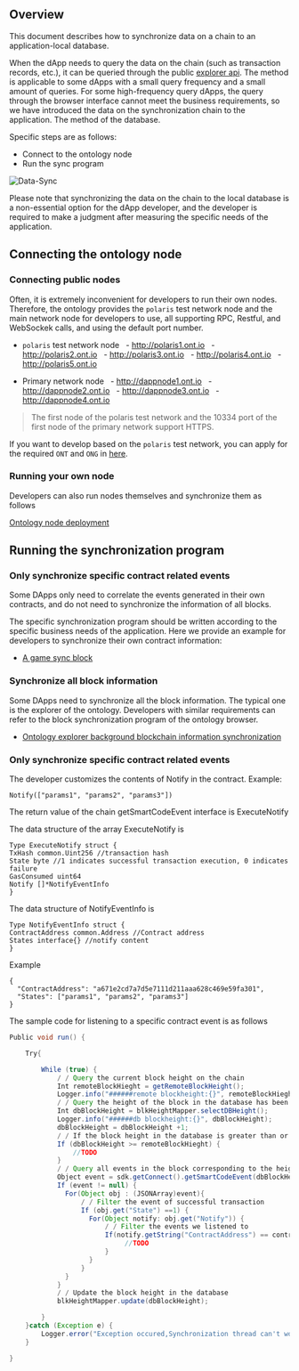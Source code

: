 ## Overview

This document describes how to synchronize data on a chain to an application-local database.

When the dApp needs to query the data on the chain (such as transaction records, etc.), it can be queried through the public [explorer api](https://dev-docs.ont.io/#/docs-en/explorer/overview). The method is applicable to some dApps with a small query frequency and a small amount of queries. For some high-frequency query dApps, the query through the browser interface cannot meet the business requirements, so we have introduced the data on the synchronization chain to the application. The method of the database.

Specific steps are as follows:
- Connect to the ontology node
- Run the sync program

![Data-Sync](https://raw.githubusercontent.com/ontio/documentation/master/dev-website-docs/assets/integration/Sync.png)

Please note that synchronizing the data on the chain to the local database is a non-essential option for the dApp developer, and the developer is required to make a judgment after measuring the specific needs of the application.

## Connecting the ontology node

### Connecting public nodes
Often, it is extremely inconvenient for developers to run their own nodes. Therefore, the ontology provides the `polaris` test network node and the main network node for developers to use, all supporting RPC, Restful, and WebSockek calls, and using the default port number.

- `polaris` test network node
  - http://polaris1.ont.io
  - http://polaris2.ont.io
  - http://polaris3.ont.io
  - http://polaris4.ont.io
  - http://polaris5.ont.io

- Primary network node
  - http://dappnode1.ont.io
  - http://dappnode2.ont.io
  - http://dappnode3.ont.io
  - http://dappnode4.ont.io

> The first node of the polaris test network and the 10334 port of the first node of the primary network support HTTPS.

If you want to develop based on the `polaris` test network, you can apply for the required `ONT` and `ONG` in [here](https://developer.ont.io/applyOng).

### Running your own node

Developers can also run nodes themselves and synchronize them as follows

[Ontology node deployment](https://dev-docs.ont.io/#/docs-en/OntologyCli/02-running-node)

## Running the synchronization program

### Only synchronize specific contract related events

Some DApps only need to correlate the events generated in their own contracts, and do not need to synchronize the information of all blocks.

The specific synchronization program should be written according to the specific business needs of the application. Here we provide an example for developers to synchronize their own contract information:
- [A game sync block](https://github.com/lucas7788/ontologyplayer/blob/master/src/main/java/com/github/ontio/thread/BlockSyncThread.java)

### Synchronize all block information

Some DApps need to synchronize all the block information. The typical one is the explorer of the ontology. Developers with similar requirements can refer to the block synchronization program of the ontology browser.

- [Ontology explorer background blockchain information synchronization](https://github.com/ontio/ontology-explorer/tree/master/back-end-projects/OntSynHandler)

### Only synchronize specific contract related events

The developer customizes the contents of Notify in the contract.
Example:
```
Notify(["params1", "params2", "params3"])
```

The return value of the chain getSmartCodeEvent interface is ExecuteNotify

The data structure of the array ExecuteNotify is
```
Type ExecuteNotify struct {
TxHash common.Uint256 //transaction hash
State byte //1 indicates successful transaction execution, 0 indicates failure
GasConsumed uint64
Notify []*NotifyEventInfo
}
```
The data structure of NotifyEventInfo is

```
Type NotifyEventInfo struct {
ContractAddress common.Address //Contract address
States interface{} //notify content
}
```

Example
```
{
  "ContractAddress": "a671e2cd7a7d5e7111d211aaa628c469e59fa301",
  "States": ["params1", "params2", "params3"]
}
```

The sample code for listening to a specific contract event is as follows
```java
Public void run() {

    Try{

        While (true) {
            / / Query the current block height on the chain
            Int remoteBlockHieght = getRemoteBlockHeight();
            Logger.info("######remote blockheight:{}", remoteBlockHieght);
            / / Query the height of the block in the database has been synchronized
            Int dbBlockHeight = blkHeightMapper.selectDBHeight();
            Logger.info("######db blockheight:{}", dbBlockHeight);
            dbBlockHeight = dbBlockHeight +1;
            / / If the block height in the database is greater than or equal to the latest block height on the chain, wait for the next block to resynchronize
            If (dbBlockHeight >= remoteBlockHieght) {
                //TODO
            }
            / / Query all events in the block corresponding to the height according to the block height, event is a JSONArray object, the data type of each element is ExecuteNotify
            Object event = sdk.getConnect().getSmartCodeEvent(dbBlockHeight);
            If (event != null) {
              For(Object obj : (JSONArray)event){
                  / / Filter the event of successful transaction
                  If (obj.get("State") ==1) {
                    For(Object notify: obj.get("Notify")) {
                        / / Filter the events we listened to
                        If(notify.getString("ContractAddress") == contractAddress) {
                             //TODO
                        }
                    }
                  }
              }
            }
            / / Update the block height in the database
            blkHeightMapper.update(dbBlockHeight);

        }
    }catch (Exception e) {
        Logger.error("Exception occured,Synchronization thread can't work,error ...", e);
    }

}
```